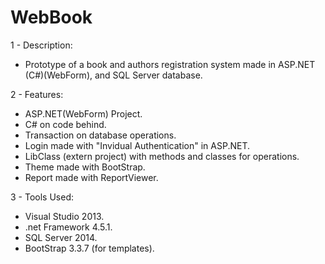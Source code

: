 # WebBook

1 - Description:

- Prototype of a book and authors registration system made in ASP.NET (C#)(WebForm), and SQL Server database.

2 - Features:

- ASP.NET(WebForm) Project.
- C# on code behind.
- Transaction on database operations.
- Login made with "Invidual Authentication" in ASP.NET.
- LibClass (extern project) with methods and classes for operations.
- Theme made with BootStrap.
- Report made with ReportViewer.
 
3 - Tools Used: 

- Visual Studio 2013.
- .net Framework 4.5.1.
- SQL Server 2014.
- BootStrap 3.3.7 (for templates).
